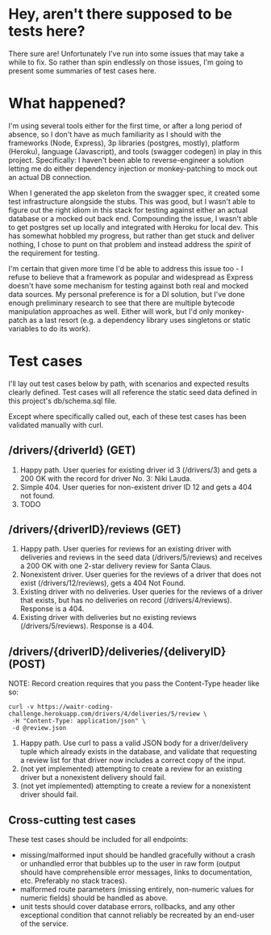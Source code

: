 # Hey, aren't there supposed to be tests here?
There sure are! Unfortunately I've run into some issues that may take a while to fix. So rather than spin 
endlessly on those issues, I'm going to present some summaries of test cases here.

# What happened?
I'm using several tools either for the first time, or after a long period of absence, so I don't have as much
familiarity as I should with the frameworks (Node, Express), 3p libraries (postgres, mostly), platform (Heroku),
language (Javascript), and tools (swagger codegen) in play in this project. Specifically: I haven't been able to 
reverse-engineer a solution letting me do either dependency injection or monkey-patching to mock out an actual DB 
connection.

When I generated the app skeleton from the swagger spec, it created some test infrastructure alongside the stubs.
This was good, but I wasn't able to figure out the right idiom in this stack for testing against either an actual
database or a mocked out back end. Compounding the issue, I wasn't able to get postgres set up locally and integrated 
with Heroku for local dev. This has somewhat hobbled my progress, but rather than get stuck and deliver nothing, I 
chose to punt on that problem and instead address the _spirit_ of the requirement for testing.

I'm certain that given more time I'd be able to address this issue too - I refuse to believe that a framework as 
popular and widespread as Express doesn't have some mechanism for testing against both real and mocked data sources.
My personal preference is for a DI solution, but I've done enough preliminary research to see that there are multiple
bytecode manipulation approaches as well. Either will work, but I'd only monkey-patch as a last resort (e.g. a 
dependency library uses singletons or static variables to do its work).

# Test cases
I'll lay out test cases below by path, with scenarios and expected results clearly defined. Test cases will all 
reference the static seed data defined in this project's db/schema.sql file.

Except where specifically called out, each of these test cases has been validated manually with curl.

## /drivers/{driverId} (GET)
1. Happy path. User queries for existing driver id 3 (/drivers/3) and gets a 200 OK with the record for driver 
    No. 3: Niki Lauda.
1. Simple 404. User queries for non-existent driver ID 12 and gets a 404 not found.
1. TODO

## /drivers/{driverID}/reviews (GET)
1. Happy path. User queries for reviews for an existing driver with deliveries and reviews in the seed data 
   (/drivers/5/reviews) and receives a 200 OK with one 2-star delivery review for Santa Claus.
1. Nonexistent driver. User queries for the reviews of a driver that does not exist (/drivers/12/reviews), gets a
   404 Not Found.
1. Existing driver with no deliveries. User queries for the reviews of a driver that exists, but has no deliveries on 
   record (/drivers/4/reviews). Response is a 404.
1. Existing driver with deliveries but no existing reviews (/drivers/5/reviews). Response is a 404.

## /drivers/{driverID}/deliveries/{deliveryID} (POST)
NOTE: Record creation requires that you pass the Content-Type header like so:
```
curl -v https://waitr-coding-challenge.herokuapp.com/drivers/4/deliveries/5/review \
 -H "Content-Type: application/json" \
 -d @review.json
```

1. Happy path. Use curl to pass a valid JSON body for a driver/delivery tuple which already exists in the database, and
   validate that requesting a review list for that driver now includes a correct copy of the input.
1. (not yet implemented) attempting to create a review for an existing driver but a nonexistent delivery should fail.
1. (not yet implemented) attempting to create a review for a nonexistent driver should fail.

## Cross-cutting test cases
These test cases should be included for all endpoints:
- missing/malformed input should be handled gracefully without a crash or unhandled error that bubbles up to the user 
in raw form (output should have comprehensible error messages, links to documentation, etc. Preferably no stack traces).
- malformed route parameters (missing entirely, non-numeric values for numeric fields) should be handled as above.
- unit tests should cover database errors, rollbacks, and any other exceptional condition that cannot reliably be 
recreated by an end-user of the service.
